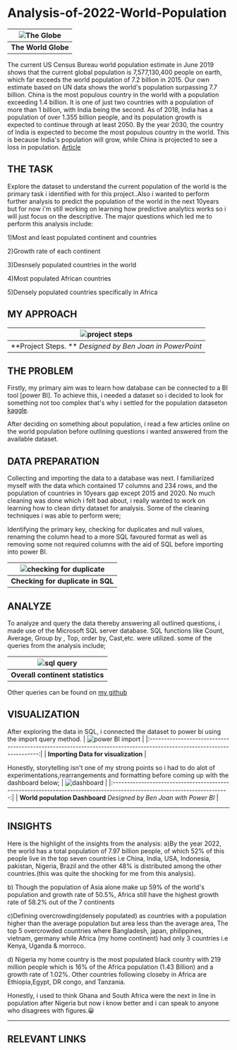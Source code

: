 # **Analysis-of-2022-World-Population**
| ![The Globe](https://github.com/Ben-Joan/Analysis-of-2022-World-Population/blob/main/_.jpeg) | 
|:------------------------------------------------------------------------------------------------------------------:| 
| **The World Globe** 
The current US Census Bureau world population estimate in June 2019 shows that the current global population is 7,577,130,400 people on earth, which far exceeds the world population of 7.2 billion in 2015. Our own estimate based on UN data shows the world's population surpassing 7.7 billion.
China is the most populous country in the world with a population exceeding 1.4 billion. It is one of just two countries with a population of more than 1 billion, with India being the second. As of 2018, India has a population of over 1.355 billion people, and its population growth is expected to continue through at least 2050. By the year 2030, the country of India is expected to become the most populous country in the world. This is because India's population will grow, while China is projected to see a loss in population. [Article](https://worldpopulationreview.com/)

## **THE TASK**
Explore the dataset to understand the current population of the world is the primary task i identified with for this project..Also i wanted to perform further analysis to predict the population
of the world in the next 10years but for now i'm still working on learning how predictive analytics works so i will just focus on the descriptive. 
The major questions which led me to perform this analysis include:

1)Most and least populated continent and countries

2)Growth rate of each continent

3)Desnsely populated countries in the world

4)Most populated African countries 

5)Densely populated countries specifically in Africa


## **MY APPROACH**
|  ![project steps](https://github.com/Ben-Joan/Analysis-of-2022-World-Population/blob/main/WP%20Approach.png)  | 
|:------------------------------------------------------------------------------------------------------------------------:| 
|               **Project Steps. ** _Designed by Ben Joan in PowerPoint_   

## **THE PROBLEM**
Firstly, my primary aim was to learn how database can be connected to a BI tool [power BI]. To achieve this, i needed a dataset so i decided to look for something not too complex that's why i settled for the population dataseton [kaggle](https://www.kaggle.com/datasets/iamsouravbanerjee/world-population-dataset).

After deciding on something about population, i read a few articles online on the world population before outlining questions i wanted answered from the available dataset.

## **DATA PREPARATION**
Collecting and importing the data to a database was next. I familiarized myself with the data which contained 17 columns and 234 rows, and the population of countries in 10years gap except 2015 and 2020. No much cleaning was done which i felt bad about, i really wanted to work on learning how to clean dirty dataset for analysis. Some of the cleaning techniques i was able to perform were;

Identifying the primary key, checking for duplicates and null values, renaming the column head to a more SQL favoured format as well as removing some not required columns with the aid of SQL before importing into power BI.


| ![checking for duplicate](https://github.com/Ben-Joan/Analysis-of-2022-World-Population/blob/main/Screenshot%20(165).png)  | 
|:---------------------------------------------------------------------------------------------------------------------:| 
|                                                   **Checking for duplicate in SQL**                                                    |

## **ANALYZE**
To analyze and query the data thereby answering all outlined questions, i made use of the Microsoft SQL server database. SQL functions like Count, Average, Group by , Top, order by, Cast,etc. were utilized. some of the queries from the analysis include;

| ![sql query](https://github.com/Ben-Joan/Analysis-of-2022-World-Population/blob/main/Screenshot%20(166).png)  | 
|:---------------------------------------------------------------------------------------------------------------------:| 
|                                                   **Overall continent statistics**                                                    |

Other queries can be found on [my github](https://github.com/Ben-Joan/Analysis-of-2022-World-Population/blob/main/Population.sql)

## **VISUALIZATION**
After exploring the data in SQL, i connected the dataset to power bi using the import query method.
| ![power BI import](https://github.com/Ben-Joan/Analysis-of-2022-World-Population/blob/main/Screenshot%20(170).png)  | 
|:---------------------------------------------------------------------------------------------------------------------:| 
|                                                   **Importing Data for visualization**                                                    |

Honestly, storytelling isn't one of my strong points so i had to do alot of experimentations,rearrangements and formatting before coming up with the dashboard below;
| ![dashboard](https://github.com/Ben-Joan/Analysis-of-2022-World-Population/blob/main/World%20Population_page-0001.jpg)  | 
|:-----------------------------------------------------------------------------------------------------------------------:| 
|                     **World population  Dashboard** _Designed by Ben Joan with Power BI_                      |

---

## **INSIGHTS**
Here is the highlight of the insights from the analysis:
a)By the year 2022, the world has a total population of 7.97 billion people, of which 52% of this people live in the top seven countries i.e China, India, USA, Indonesia, pakistan, Nigeria, Brazil and the other 48% is distributed among the other countries.(this was quite the shocking for me from this analysis).

b) Though the population of Asia alone make up 59% of the world's population and growth rate of 50.5%, Africa still have the highest growth rate of 58.2% out of the 7 continents

c)Defining overcrowding(densely populated) as countries with a population higher than the average population but area less than the average area, The top 5 overcrowded countries where Bangladesh, japan, philippines, vietnam, germany while Africa (my home continent) had only 3 countries i.e Kenya, Uganda & morroco.

d) Nigeria my home country is the most populated black country with 219 million people which is 16% of the Africa population (1.43 Billion) and a growth rate of 1.02%. Other countries following closeby in Africa are Ethiopia,Egypt, DR congo, and Tanzania.

Honestly, i used to think Ghana and South Africa were the next in line in population after Nigeria but now i know better and i can speak to anyone who disagrees with figures.😀

---

## **RELEVANT LINKS**


